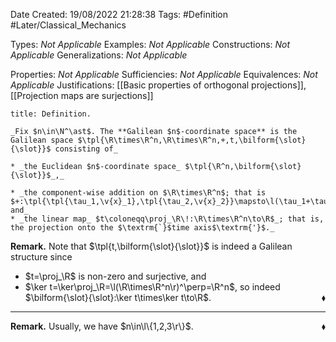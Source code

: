 <div class="topSpace"></div>

Date Created: 19/08/2022 21:28:38
Tags: #Definition #Later/Classical_Mechanics

Types: _Not Applicable_
Examples: _Not Applicable_
Constructions: _Not Applicable_
Generalizations: _Not Applicable_

Properties: _Not Applicable_
Sufficiencies: _Not Applicable_
Equivalences: _Not Applicable_
Justifications: [[Basic properties of orthogonal projections]], [[Projection maps are surjections]]

``` ad-Definition
title: Definition.

_Fix $n\in\N^\ast$. The **Galilean $n$-coordinate space** is the Galilean space $\tpl{\R\times\R^n,\R\times\R^n,+,t,\bilform{\slot}{\slot}}$ consisting of_

* _the Euclidean $n$-coordinate space_ $\tpl{\R^n,\bilform{\slot}{\slot}}$_,_

* _the component-wise addition on $\R\times\R^n$; that is $+:\tpl{\tpl{\tau_1,\v{x}_1},\tpl{\tau_2,\v{x}_2}}\mapsto\l(\tau_1+\tau_2,\v{x}_1+\v{x}_2\r)$, and_
* _the linear map_ $t\coloneqq\proj_\R\!:\R\times\R^n\to\R$_; that is, the projection onto the $\textrm{`}$time axis$\textrm{'}$._

```

**Remark.** Note that $\tpl{t,\bilform{\slot}{\slot}}$ is indeed a Galilean structure since
* $t=\proj_\R$ is non-zero and surjective, and
* $\ker t=\ker\proj_\R=\l(\R\times\R^n\r)^\perp=\R^n$, so indeed $\bilform{\slot}{\slot}:\ker t\times\ker t\to\R$.<span style="float:right;">$\blacklozenge$</span>

---

**Remark.** Usually, we have $n\in\l\{1,2,3\r\}$.<span style="float:right;">$\blacklozenge$</span>
